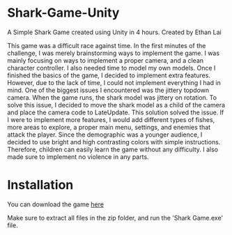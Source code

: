 # Shark-Game-Unity
A Simple Shark Game created using Unity in 4 hours. Created by Ethan Lai

This game was a difficult race against time. In the first minutes of the challenge, I was merely brainstorming ways to implement the game. I was mainly focusing on ways
to implement a proper camera, and a clean character controller. I also needed time to model my own models. Once I finished the basics of the game, I decided to implement
extra features. However, due to the lack of time, I could not implement everything I had in mind. One of the biggest issues I encountered was the jittery topdown camera.
When the game runs, the shark model was jittery on rotation. To solve this issue, I decided to move the shark model as a child of the camera and place the camera code
to LateUpdate. This solution solved the issue. If I were to implement more features, I would add different types of fishes, more areas to explore, a proper main menu,
settings, and enemies that attack the player. Since the demographic was a younger audience, I decided to use bright and high contrasting colors with simple instructions.
Therefore, children can easily learn the game without any difficulty. I also made sure to implement no violence in any parts.

# Installation
You can download the game [here](https://www.dropbox.com/s/bt2mm1t6dt8dnet/SharkGame%20x86.zip?dl=1)

Make sure to extract all files in the zip folder, and run the 'Shark Game.exe' file.
